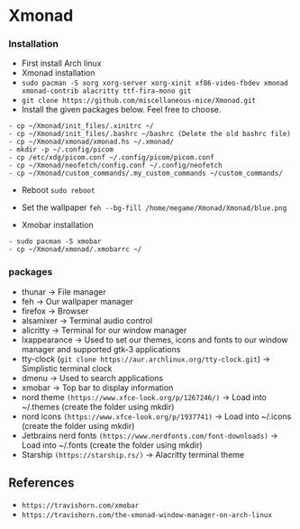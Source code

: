 # Xmonad

### Installation
- First install Arch linux
- Xmonad installation
- ```sudo pacman -S xorg xorg-server xorg-xinit xf86-video-fbdev xmonad xmonad-contrib alacritty ttf-fira-mono git```
- ```git clone https://github.com/miscellaneous-mice/Xmonad.git```
- Install the given packages below. Feel free to choose.
```
- cp ~/Xmonad/init_files/.xinitrc ~/
- cp ~/Xmonad/init_files/.bashrc ~/bashrc (Delete the old bashrc file)
- cp ~/Xmonad/xmonad/xmonad.hs ~/.xmonad/
- mkdir -p ~/.config/picom
- cp /etc/xdg/picom.conf ~/.config/picom/picom.conf
- cp ~/Xmonad/neofetch/config.conf ~/.config/neofetch
- cp ~/Xmonad/custom_commands/.my_custom_commands ~/custom_commands/
```
- Reboot ```sudo reboot```
- Set the wallpaper
```feh --bg-fill /home/megame/Xmonad/Xmonad/blue.png```

- Xmobar installation
```
- sudo pacman -S xmobar
- cp ~/Xmonad/xmonad/.xmobarrc ~/
```

### packages
- thunar -> File manager
- feh -> Our wallpaper manager
- firefox -> Browser
- alsamixer -> Terminal audio control
- alicritty -> Terminal for our window manager
- lxappearance -> Used to set our themes, icons and fonts to our window manager and supported gtk-3 applications
- tty-clock (```git clone https://aur.archlinux.org/tty-clock.git```) -> Simplistic terminal clock
- dmenu -> Used to search applications
- xmobar -> Top bar to display information
- nord theme ```(https://www.xfce-look.org/p/1267246/)``` -> Load into ~/.themes (create the folder using mkdir)
- nord icons ```(https://www.xfce-look.org/p/1937741)```  -> Load into ~/.icons (create the folder using mkdir)
- Jetbrains nerd fonts ```(https://www.nerdfonts.com/font-downloads)``` -> Load into ~/.fonts (create the folder using mkdir)
- Starship ```(https://starship.rs/)``` -> Alacritty terminal theme

## References
- ```https://travishorn.com/xmobar```
- ```https://travishorn.com/the-xmonad-window-manager-on-arch-linux```
